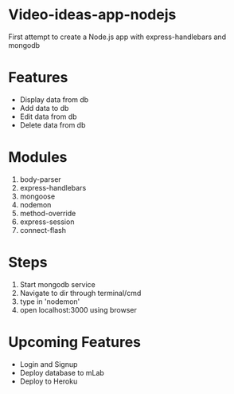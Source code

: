 # Video-ideas-app-nodejs
First attempt to create a Node.js app with express-handlebars and mongodb

# Features
- Display data from db
- Add data to db
- Edit data from db
- Delete data from db

# Modules
1. body-parser
2. express-handlebars
3. mongoose
4. nodemon
5. method-override
6. express-session
7. connect-flash

# Steps
1. Start mongodb service
2. Navigate to dir through terminal/cmd  
3. type in 'nodemon'
4. open localhost:3000 using browser

# Upcoming Features
- Login and Signup
- Deploy database to mLab
- Deploy to Heroku
